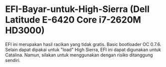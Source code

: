 # EFI-Bayar-untuk-High-Sierra (Dell Latitude E-6420 Core i7-2620M HD3000)

EFI ini merupakan hasil racikan yang tidak gratis. Basic bootloader OC 0.7.6. Selain dapat dipakai untuk "load" High Sierra, EFI ini dapat digunakan untuk Catalina. Namun, silakan untuk menggunakan dengan risiko ditanggung sendiri.
